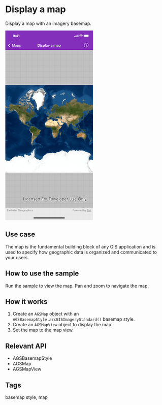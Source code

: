 # Display a map

Display a map with an imagery basemap.

![Image of display map](display-map.png)

## Use case

The map is the fundamental building block of any GIS application and is used to specify how geographic data is organized and communicated to your users.

## How to use the sample

Run the sample to view the map. Pan and zoom to navigate the map.

## How it works

1. Create an `AGSMap` object with an `AGSBasemapStyle.arcGISImageryStandard()` basemap style.
2. Create an `AGSMapView` object to display the map.
3. Set the map to the map view.

## Relevant API

* AGSBasemapStyle
* AGSMap
* AGSMapView

## Tags

basemap style, map

